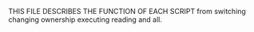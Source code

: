 THIS FILE DESCRIBES THE FUNCTION OF EACH SCRIPT
from switching changing ownership executing reading and all. 
